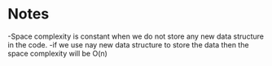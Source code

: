 # Notes

-Space complexity is constant when we do not store any new data structure in the code.
-if we use nay new data structure to store the data then the space complexity will be O(n)